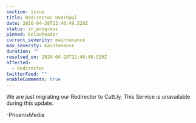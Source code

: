 ```yaml
---
section: issue
title: Redirector Overhaul
date: 2020-04-28T22:46:49.520Z
status: in_progress
pinned: belowheader
current_severity: maintenance
max_severity: maintenance
duration: ""
resolved_on: 2020-04-28T22:46:49.529Z
affected:
  - Redirector
twitterFeed: ""
enableComments: true
---
```

We are just migrating our Redirector to Cutt.ly. This Service is unavailable during this update.

\-PhoenixMedia